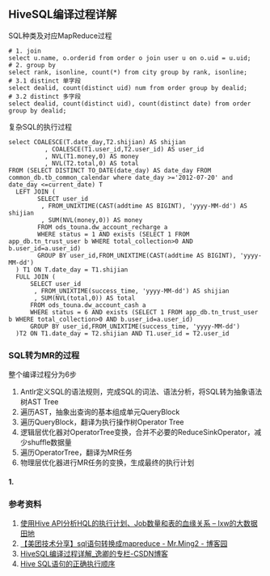 ## HiveSQL编译过程详解


SQL种类及对应MapReduce过程
```
# 1. join
select u.name, o.orderid from order o join user u on o.uid = u.uid;
# 2. group by
select rank, isonline, count(*) from city group by rank, isonline;
# 3.1 distinct 单字段
select dealid, count(distinct uid) num from order group by dealid;
# 3.2 distinct 多字段
select dealid, count(distinct uid), count(distinct date) from order group by dealid;
```

复杂SQL的执行过程
```
select COALESCE(T.date_day,T2.shijian) AS shijian
          , COALESCE(T1.user_id,T2.user_id) AS user_id
          , NVL(T1.money,0) AS money
          , NVL(T2.total,0) AS total 
FROM (SELECT DISTINCT TO_DATE(date_day) AS date_day FROM common_db.tb_common_calendar where date_day >='2012-07-20' and date_day <=current_date) T 
  LEFT JOIN (
        SELECT user_id
         , FROM_UNIXTIME(CAST(addtime AS BIGINT), 'yyyy-MM-dd') AS shijian
         , SUM(NVL(money,0)) AS money
        FROM ods_touna.dw_account_recharge a
        WHERE status = 1 AND exists (SELECT 1 FROM app_db.tn_trust_user b WHERE total_collection>0 AND b.user_id=a.user_id)
        GROUP BY user_id,FROM_UNIXTIME(CAST(addtime AS BIGINT), 'yyyy-MM-dd')
  ) T1 ON T.date_day = T1.shijian
  FULL JOIN (
      SELECT user_id
       , FROM_UNIXTIME(success_time, 'yyyy-MM-dd') AS shijian
       , SUM(NVL(total,0)) AS total
      FROM ods_touna.dw_account_cash a
      WHERE status = 6 AND exists (SELECT 1 FROM app_db.tn_trust_user b WHERE total_collection>0 AND b.user_id=a.user_id)
      GROUP BY user_id,FROM_UNIXTIME(success_time, 'yyyy-MM-dd') 
  )T2 ON T1.date_day = T2.shijian AND T1.user_id = T2.user_id
```

### SQL转为MR的过程
整个编译过程分为6步
1. Antlr定义SQL的语法规则，完成SQL的词法、语法分析，将SQL转为抽象语法树AST Tree
2. 遍历AST，抽象出查询的基本组成单元QueryBlock
3. 遍历QueryBlock，翻译为执行操作树Operator Tree
4. 逻辑层优化器对OperatorTree变换，合并不必要的ReduceSinkOperator，减少shuffle数据量
5. 遍历OperatorTree，翻译为MR任务
6. 物理层优化器进行MR任务的变换，生成最终的执行计划

#### 1. 






### 参考资料
1. [使用Hive API分析HQL的执行计划、Job数量和表的血缘关系 – lxw的大数据田地](http://lxw1234.com/archives/2015/09/476.htm)
2. [【美团技术分享】sql语句转换成mapreduce - Mr.Ming2 - 博客园](https://www.cnblogs.com/Dhouse/p/7132476.html)
3. [HiveSQL编译过程详解_逸卿的专栏-CSDN博客](https://blog.csdn.net/u010102540/article/details/38337439)
4. [Hive SQL语句的正确执行顺序](https://cloud.tencent.com/developer/article/1854237)